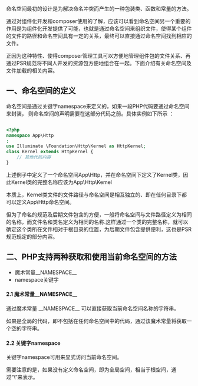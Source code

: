命名空间最初的设计是为解决命名冲突而产生的一种包装类、函数和常量的方法。

通过对组件化开发和composer使用的了解，应该可以看到命名空间另一个重要的作用是为组件化开发提供了可能，也就是通过命名空间来组织文件，使得某个组件的文件的路径和命名空间具有一定的关系，最终可以直接通过命名空间找到相应的文件。

正因为这种特性、使得composer管理工具可以方便地管理组件包的文件关系、再通过PSR规范将不同人开发的资源包方便地组合在一起。下面介绍有关命名空间及文件加载的相关内容。

## 一、命名空间的定义

命名空间是通过关键字namespace来定义的，如果一段PHP代码要通过命名空间来封装，则命名空间的声明需要在这部分代码之前。具体实例如下所示：

```php
<?php
namespace App\Http;
use Illuminate \Foundation\Http\Kernel as HttpKernel;
class Kernel extends HttpKernel {
    // 其他代码内容
}
```

上述例子中定义了一个命名空间App\Http，并在命名空间下定义了Kernel类，因此Kernel类的完整名称应该为App\Http\Kemel

本质上，Kernel类文件的文件路径与命名空间是相互独立的、即在任何目录下都可以定义App\Http命名空间。

但为了命名的规范及后期文件包含的方便，一般将命名空间与文件路径定义为相同的名称，而文件名和类名定义为相同的名称.这样通过一个类的完整名称，就可以确定这个类所在文件相对于根目录的位置，为后期文件包含提供便利，这也是PSR规范规定的部分内容。



## 二、PHP支持两种获取和使用当前命名空间的方法

* 魔术常量\_\_NAMESPACE\_\_
* namespace关键字

#### 2.1 魔术常量\_\_NAMESPACE\_\_

通过魔术常量 \_\_NAMESPACE\_\_ 可以直接获取当前命名空间名称的宇符串。

如果是全局的代码，即不包括在任何命名空间中的代码，通过该魔术常量将获取一个空的字符串。

#### 2.2 关键字namespace

关键字namespace可用来显式访问当前命名空间。

需要注意的是，如果没有定义命名空间，即为全局空间，相当于根空间，通过“\”来表示。



